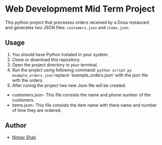 # Web Developmemt Mid Term Project
This python project that processes orders received by a Dosa restaurant and generates two JSON files: `customers.json` and `items.json`.

## Usage
1. You should have Python instaled in your system.
2. Clone or download this repository.
3. Open the project directory in your terminal.
4. Run the project using following command:
`python script.py example_orders.json`
 replace 'example_orders.json' with the json file with the orders.
5. After runnig the project two new Json file will be created.
- customers.json- This file consists the name and phone number of the customers.
- items.json- This file consists the item name with there name and number of time they are ordered.

## Author
- [Nimay Shah](https://github.com/Nimay16/WebDev_MidTerm)